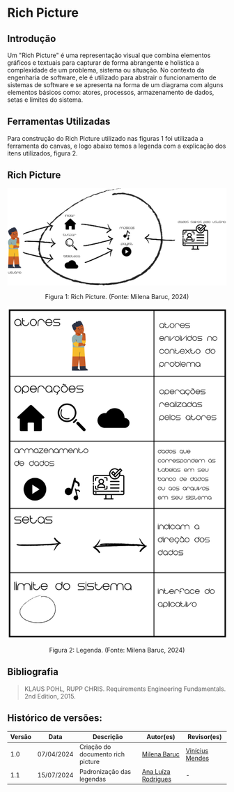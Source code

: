 # Rich Picture

## Introdução

Um "Rich Picture" é uma representação visual que combina elementos gráficos e textuais para capturar de forma abrangente e holística a complexidade de um problema, sistema ou situação. No contexto da engenharia de software, ele é utilizado para abstrair o funcionamento de sistemas de software e se apresenta na forma de um diagrama com alguns elementos básicos como: atores, processos, armazenamento de dados, setas e limites do sistema.

## Ferramentas Utilizadas

Para construção do Rich Picture utilizado nas figuras 1 foi utilizada a ferramenta do canvas, e logo abaixo temos a legenda com a explicação dos itens utilizados, figura 2.

## Rich Picture

<center>

![Rich Picture](./images/RichPicture.png)

<div style="text-align: center">
  <p>Figura 1: Rich Picture. (Fonte: Milena Baruc, 2024)</p>
</div>

</center>

<center>

![Legenda](./images/RichPictureLEG.png)

<div style="text-align: center">
  <p>Figura 2: Legenda. (Fonte: Milena Baruc, 2024)</p>
</div>

</center>

## Bibliografia 

> KLAUS POHL, RUPP CHRIS. Requirements Engineering Fundamentals. 2nd Edition, 2015.

## Histórico de versões:

| Versão | Data       | Descrição                         | Autor(es)       | Revisor(es) |
| ------ | ---------- | --------------------------------- | --------------- | ----------- |
| 1.0    | 07/04/2024 | Criação do documento rich picture | [Milena Baruc](https://github.com/MilenaBaruc)    |  [Vinícius Mendes](https://github.com/yabamiah)|
| 1.1    | 15/07/2024 | Padronização das legendas | [Ana Luíza Rodrigues](https://github.com/analuizargds)    |  - |
